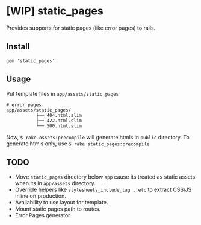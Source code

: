 [WIP] static_pages
==================

Provides supports for static pages (like error pages) to rails.

## Install

```
gem 'static_pages'
```

## Usage

Put template files in `app/assets/static_pages`

```
# error pages
app/assets/static_pages/
           ├── 404.html.slim
           ├── 422.html.slim
           └── 500.html.slim
```

Now, `$ rake assets:precompile` will generate htmls in `public` directory.
To generate htmls only, use `$ rake static_pages:precompile`

## TODO

* Move `static_pages` directory below `app` cause its treated as static assets when its in `app/assets` directory.
* Override helpers like `stylesheets_include_tag ..etc` to extract CSS/JS inline on production.
* Availability to use layout for template.
* Mount static pages path to routes.
* Error Pages generator.
